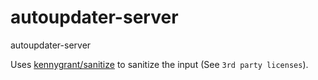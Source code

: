 # autoupdater-server
autoupdater-server

Uses [kennygrant/sanitize](https://github.com/kennygrant/sanitize) to sanitize the input (See `3rd party licenses`).